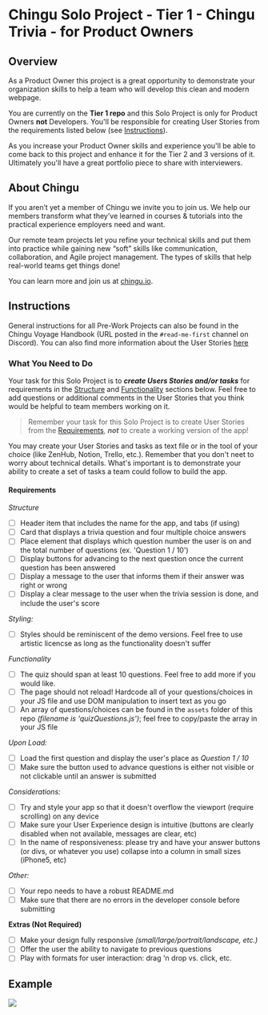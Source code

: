 # Chingu Solo Project - Tier 1 - Chingu Trivia - for Product Owners

## Overview

As a Product Owner this project is a great opportunity to demonstrate your 
organization skills to help a team who will develop this clean and modern 
webpage. 

You are currently on the **Tier 1 repo** and this Solo Project is only for 
Product Owners **not** Developers. You'll be responsible for creating User 
Stories from the requirements listed below (see [Instructions](#instructions)). 

As you increase your Product Owner skills and experience you'll be able to 
come back to this project and enhance it for the Tier 2 and 3 versions of 
it. Ultimately you'll have a great portfolio piece to share with interviewers.
## About Chingu

If you aren’t yet a member of Chingu we invite you to join us. We help our 
members transform what they’ve learned in courses & tutorials into the 
practical experience employers need and want.

Our remote team projects let you refine your technical skills and put them 
into practice while gaining new “soft” skills like communication, 
collaboration, and Agile project management. The types of skills that 
help real-world teams get things done!

You can learn more and join us at [chingu.io](https://chingu.io).

## Instructions

General instructions for all Pre-Work Projects can also be found in the 
Chingu Voyage Handbook (URL posted in the `#read-me-first` channel on Discord). 
You can also find more information about the User Stories 
[here](https://www.notion.so/Agile-Methodology-101-1894ac9115304fe7a9586c6c7d594470)

### What You Need to Do

Your task for this Solo Project is to **_create Users Stories and/or tasks_** 
for requirements in the [Structure](#structure) and 
[Functionality](#functionality) sections below. Feel free to add questions or 
additional comments in the User Stories that you think would be helpful to 
team members working on it.

> Remember your task for this Solo Project is to create User Stories from 
the [Requirements](#requirements), **_not_** to create a working version of 
the app!

You may create your User Stories and tasks as text file or in the tool of your 
choice (like ZenHub, Notion, Trello, etc.). Remember that you don't neet to 
worry about technical details. What's important is to demonstrate your ability 
to create a set of tasks a team could follow to build the app.

#### Requirements

*Structure*

- [ ] Header item that includes the name for the app, and tabs (if using)
- [ ] Card that displays a trivia question and four multiple choice answers
- [ ] Place element that displays which question number the user is on and the total number of questions (ex. 'Question 1 / 10')
- [ ] Display buttons for advancing to the next question once the current question has been answered
- [ ] Display a message to the user that informs them if their answer was right or wrong
- [ ] Display a clear message to the user when the trivia session is done, and include the user's score

*Styling:*

- [ ] Styles should be reminiscent of the demo versions. Feel free to use artistic licencse as long as the functionality doesn't suffer 

*Functionality*

- [ ] The quiz should span at least 10 questions. Feel free to add more if you would like.
- [ ] The page should not reload! Hardcode all of your questions/choices in your JS file and use DOM manipulation to insert text as you go
- [ ] An array of questions/choices can be found in the `assets` folder of this repo *(filename is 'quizQuestions.js')*; feel free to copy/paste the array in your JS file

*Upon Load:*

- [ ] Load the first question and display the user's place as *Question 1 / 10*
- [ ] Make sure the button used to advance questions is either not visible or not clickable until an answer is submitted

*Considerations:*

- [ ] Try and style your app so that it doesn't overflow the viewport (require scrolling) on any device
- [ ] Make sure your User Experience design is intuitive (buttons are clearly disabled when not available, messages are clear, etc)
- [ ] In the name of responsiveness: please try and have your answer buttons (or divs, or whatever you use) collapse into a column in small sizes (iPhone5, etc)

*Other:*

- [ ] Your repo needs to have a robust README.md
- [ ] Make sure that there are no errors in the developer console before submitting

**Extras (Not Required)**

- [ ] Make your design fully responsive *(small/large/portrait/landscape, etc.)*
- [ ] Offer the user the ability to navigate to previous questions
- [ ] Play with formats for user interaction: drag 'n drop vs. click, etc.

## Example

![](./assets/chingu_trivia.gif)